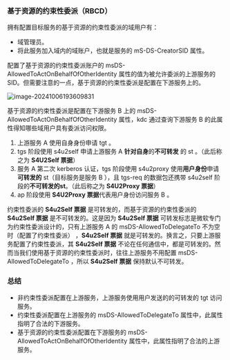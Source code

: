 ### 基于资源的约束性委派（RBCD）

拥有配置目标服务的基于资源的约束性委派的域用户有：

- 域管理员。
- 将此服务加入域内的域账户，也就是服务的 mS-DS-CreatorSID 属性。

配置了基于资源的约束性委派账户的 msDS-AllowedToActOnBehalfOfOtherIdentity 属性的值为被允许委派的上游服务的 SID。但需要注意的一点，基于资源的约束性委派是配置在下游服务上的。

![image-20241006193609831](https://cdn.jsdelivr.net/gh/LilDean17/secdoc@main/AD%20%E5%9F%9F%E5%AE%89%E5%85%A8/%E5%9F%9F%E5%86%85%E7%9A%84%E4%B8%89%E7%A7%8D%E5%A7%94%E6%B4%BE/images/image-20241006193609831.png)

基于资源的约束性委派是配置在下游服务 B 上的 msDS-AllowedToActOnBehalfOfOtherIdentity 属性，kdc 通过查询下游服务 B 的此属性得知哪些域用户具有委派访问权限。

1. 上游服务 A 使用自身身份申请 tgt 。
2. tgs 阶段使用 s4u2self 申请上游服务 A **针对自身**的**不可转发** 的 st 。（此后称之为  **S4U2Self 票据**）
3. 服务 A 第二次 kerberos 认证，tgs 阶段使用 s4u2proxy 使用**用户身份**申请**可转发的** st（目标服务是服务 B ），且 tgs-req 的数据包还携带 s4u2self 阶段的**不可转发的st**。（此后称之为  **S4U2Proxy 票据**）
4. ap 阶段使用 **S4U2Proxy 票据**代表用户身份访问服务 B 。

约束性委派的 **S4u2Self 票据** 是可转发的，而基于资源的约束性委派的 **S4u2Self 票据** 是不可转发的。这是因为 **S4u2Self 票据** 可转发标志是微软专门为约束性委派设计的，只有上游服务 A 的 msDS-AllowedToDelegateTo 不为空时（配置了约束性委派） ，**S4u2Self 票据** 就是可转发的。换言之，只要上游服务配置了约束性委派，其 **S4u2Self 票据** 不论在任何通信中，都是可转发的。然而当我们使用基于资源的约束性委派时，往往上游服务不用配置 msDS-AllowedToDelegateTo ，所以 **S4u2Self 票据** 保持默认不可转发。

### 总结

- 非约束性委派配置在上游服务，上游服务使用用户发送的的可转发的 tgt 访问服务。
- 约束性委派配置在上游服务的 msDS-AllowedToDelegateTo 属性中，此属性指明了合法的下游服务。
- 基于资源的约束性委派配置在下游服务的 msDS-AllowedToActOnBehalfOfOtherIdentity 属性中，此属性指明了合法的上游服务。